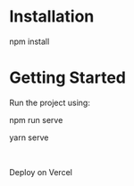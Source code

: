 <h1>Installation</h1>
<p>npm install</p>
<h1>Getting Started</h1>
<p>Run the project using:</p>
<p>npm run serve</p>
<p>yarn serve</p>
<br>
<p>Deploy on Vercel</p>
